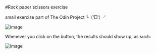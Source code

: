 #Rock paper scissors exercise

small exercise part of The Odin Project ╰（‵□′）╯

![image](https://github.com/hansdf/rps_js/assets/95099605/d84bd9ad-1a40-4bb1-af4d-ae2d8dd4733c)

Whenever you click on the button, the results should show up, as such:

![image](https://github.com/hansdf/rps_js/assets/95099605/09a0b333-9783-4732-be7c-7bb4af91e985)

